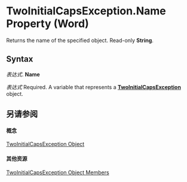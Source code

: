 
# TwoInitialCapsException.Name Property (Word)

Returns the name of the specified object. Read-only  **String**.


## Syntax

 _表达式_. **Name**

 _表达式_ Required. A variable that represents a **[TwoInitialCapsException](48e89297-4137-960b-a92a-2a70929e298a.md)** object.


## 另请参阅


#### 概念


[TwoInitialCapsException Object](48e89297-4137-960b-a92a-2a70929e298a.md)
#### 其他资源


[TwoInitialCapsException Object Members](http://msdn.microsoft.com/library/15e10c9b-0980-8cd3-5d95-be27b6763fd3%28Office.15%29.aspx)